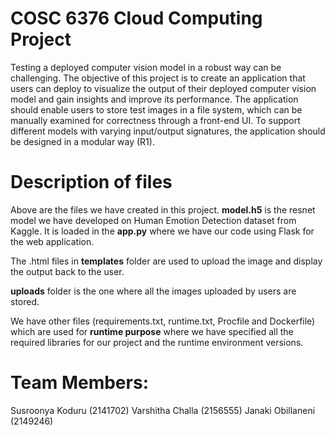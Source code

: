 # COSC 6376 Cloud Computing Project
Testing a deployed computer vision model in a robust way can be challenging. The objective of this project is to create an application that users can deploy to visualize the output of their deployed computer vision model and gain insights and improve its performance. The application should enable users to store test images in a file system, which can be manually examined for correctness through a front-end UI. To support different models with varying input/output signatures, the application should be designed in a modular way (R1).

# Description of files 
 Above are the files we have created in this project.
 **model.h5** is the resnet model we have developed on Human Emotion Detection dataset from Kaggle. It is loaded in the **app.py** where we have our code using Flask for the web application.
 
 The .html files in **templates** folder are used to upload the image and display the output back to the user.
 
 **uploads** folder is the one where all the images uploaded by users are stored.
 
 We have other files (requirements.txt, runtime.txt, Procfile and Dockerfile) which are used for **runtime purpose** where we have specified all the required libraries for our project and the runtime environment versions.
 
 
 
 # Team Members:
 Susroonya Koduru (2141702) 
 Varshitha Challa (2156555)
 Janaki Obillaneni (2149246)
